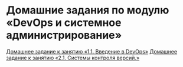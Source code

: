 # Домашние задания по модулю «DevOps и системное администрирование»

[Домашнее задание к занятию «1.1. Введение в DevOps»](01-intro-01/01-intro-01.md)
[Домашнее задание к занятию «2.1. Системы контроля версий.»](02-git-01-vcs/README.md)
